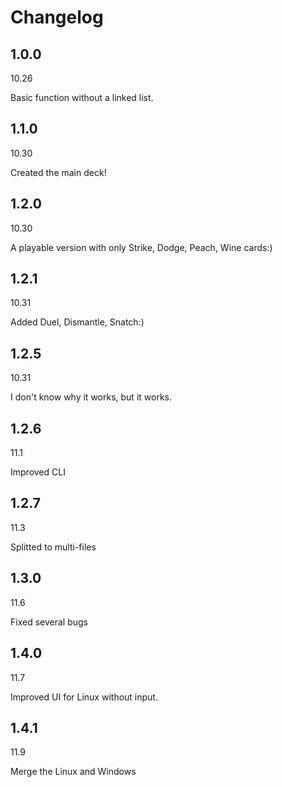 # Changelog

## 1.0.0

10.26

Basic function without a linked list.

## 1.1.0

10.30

Created the main deck!

## 1.2.0

10.30

A playable version with only Strike, Dodge, Peach, Wine cards:)

## 1.2.1

10.31

Added Duel, Dismantle, Snatch:)

## 1.2.5

10.31

I don't know why it works, but it works.

## 1.2.6

11.1

Improved CLI

## 1.2.7

11.3

Splitted to multi-files

## 1.3.0

11.6

Fixed several bugs

## 1.4.0

11.7

Improved UI for Linux without input.

## 1.4.1

11.9

Merge the Linux and Windows
